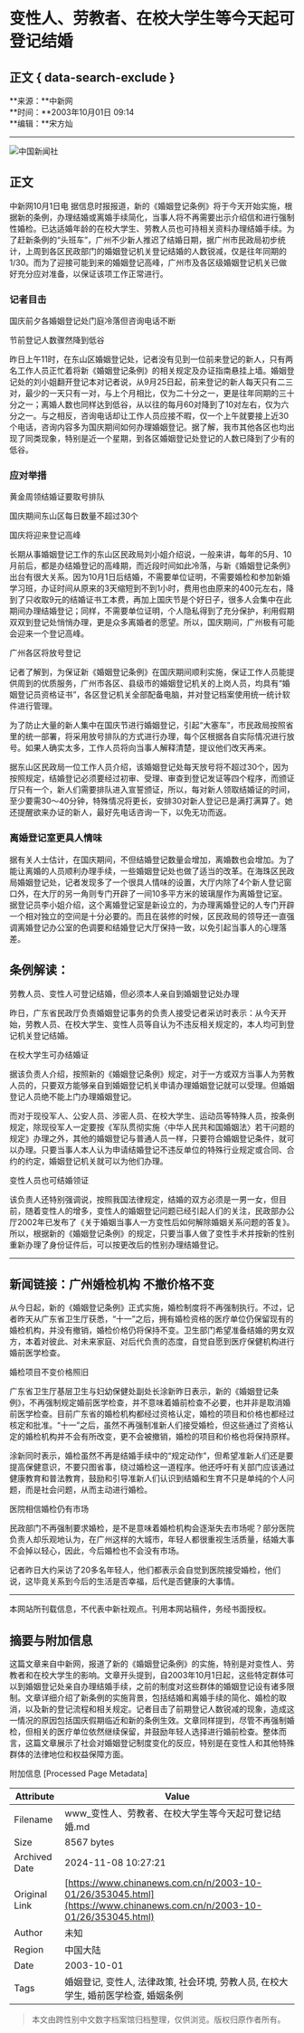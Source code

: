 # 变性人、劳教者、在校大学生等今天起可登记结婚

## 正文 { data-search-exclude }


**来源：**中新网  
**时间：**2003年10月01日 09:14  
**编辑：**宋方灿  

---

![中国新闻社](/images/logo2.gif)

## 正文

中新网10月1日电 据信息时报报道，新的《婚姻登记条例》将于今天开始实施，根据新的条例，办理结婚或离婚手续简化，当事人将不再需要出示介绍信和进行强制性婚检。已达适婚年龄的在校大学生、劳教人员也可持相关资料办理结婚手续。为了赶新条例的“头班车”，广州不少新人推迟了结婚日期，据广州市民政局初步统计，上周到各区民政部门的婚姻登记机关登记结婚的人数锐减，仅是往年同期的1/30。而为了迎接可能到来的婚姻登记高峰，广州市及各区级婚姻登记机关已做好充分应对准备，以保证该项工作正常进行。

### 记者目击

国庆前夕各婚姻登记处门庭冷落但咨询电话不断

节前登记人数骤然降到低谷

昨日上午11时，在东山区婚姻登记处，记者没有见到一位前来登记的新人，只有两名工作人员正忙着将新《婚姻登记条例》的相关规定及办证指南悬挂上墙。婚姻登记处的刘小姐翻开登记本对记者说，从9月25日起，前来登记的新人每天只有二三对，最少的一天只有一对，与上个月相比，仅为二十分之一，更是往年同期的三十分之一；离婚人数也同样达到低谷，从以往的每月60对降到了10对左右，仅为六分之一。与之相反，咨询电话却让工作人员应接不暇，仅一个上午就要接上近30个电话，咨询内容多为国庆期间如何办理婚姻登记。据了解，我市其他各区也均出现了同类现象，特别是近一个星期，到各区婚姻登记处登记的人数已降到了少有的低谷。

### 应对举措

黄金周领结婚证要取号排队

国庆期间东山区每日数量不超过30个

国庆将迎来登记高峰

长期从事婚姻登记工作的东山区民政局刘小姐介绍说，一般来讲，每年的5月、10月前后，都是办结婚登记的高峰期，而近段时间如此冷落，与新《婚姻登记条例》出台有很大关系。因为10月1日后结婚，不需要单位证明，不需要婚检和参加新婚学习班，办证时间从原来的3天缩短到不到1小时，费用也由原来的400元左右，降到了只收取9元的结婚证书工本费，再加上国庆节是个好日子，很多人会集中在此期间办理结婚登记；同样，不需要单位证明，个人隐私得到了充分保护，利用假期双双到登记处悄悄办理，更是众多离婚者的愿望。所以，国庆期间，广州极有可能会迎来一个登记高峰。

广州各区将放号登记

记者了解到，为保证新《婚姻登记条例》在国庆期间顺利实施，保证工作人员能提供周到的优质服务，广州市各区、县级市的婚姻登记机关的上岗人员，均具有“婚姻登记员资格证书”，各区登记机关全部配备电脑，并对登记档案使用统一统计软件进行管理。

为了防止大量的新人集中在国庆节进行婚姻登记，引起“大塞车”，市民政局按照省里的统一部署，将采用放号排队的方式进行办理，每个区根据各自实际情况进行放号。如果人确实太多，工作人员将向当事人解释清楚，提议他们改天再来。

据东山区民政局一位工作人员介绍，该婚姻登记处每天放号将不超过30个，因为按照规定，结婚登记必须要经过初审、受理、审查到登记发证等四个程序，而颁证厅只有一个，新人们需要排队进入宣誓颁证，所以，每对新人领取结婚证的时间，至少要需30～40分钟，特殊情况将更长，安排30对新人登记已是满打满算了。她还提醒欲来办证的新人，最好先电话咨询一下，以免无功而返。

### 离婚登记室更具人情味

据有关人士估计，在国庆期间，不但结婚登记数量会增加，离婚数也会增加。为了能让离婚的人员顺利办理手续，一些婚姻登记处也做了适当的改革。在海珠区民政局婚姻登记处，记者发现多了一个很具人情味的设置，大厅内除了4个新人登记窗口外，在大厅的另一角则专门开辟了一间10多平方米的玻璃屋作为离婚登记室。据登记员李小姐介绍，这个离婚登记室是新设立的，为办理离婚登记的人专门开辟一个相对独立的空间是十分必要的。而且在装修的时候，区民政局的领导还一直强调离婚登记办公室的色调要和结婚登记大厅保持一致，以免引起当事人的心理落差。

## 条例解读：

劳教人员、变性人可登记结婚，但必须本人亲自到婚姻登记处办理

昨日，广东省民政厅负责婚姻登记事务的负责人接受记者采访时表示：从今天开始，劳教人员、在校大学生、变性人员等自认为不违反相关规定的，本人均可到登记机关登记结婚。

在校大学生可办结婚证

据该负责人介绍，按照新的《婚姻登记条例》规定，对于一方或双方当事人为劳教人员的，只要双方能够亲自到婚姻登记机关申请办理婚姻登记就可以受理。但婚姻登记人员绝不能上门办理婚姻登记。

而对于现役军人、公安人员、涉密人员、在校大学生、运动员等特殊人员，按条例规定，除现役军人一定要按《军队贯彻实施〈中华人民共和国婚姻法〉若干问题的规定》办理之外，其他的婚姻登记与普通人员一样，只要符合婚姻登记条件，就可以办理。只要当事人本人认为申请结婚登记不违反单位的特殊行业规定或合同、合约的约定，婚姻登记机关就可以为他们办理。

变性人员也可结婚领证

该负责人还特别强调说，按照我国法律规定，结婚的双方必须是一男一女，但目前，随着变性人的增多，变性人的婚姻登记问题已经引起人们的关注，民政部办公厅2002年已发布了《关于婚姻当事人一方变性后如何解除婚姻关系问题的答复》。所以，根据新的《婚姻登记条例》的规定，只要当事人做了变性手术并按新的性别重新办理了身份证件后，可以按更改后的性别办理结婚登记。

---

## 新闻链接：广州婚检机构 不撤价格不变

从今日起，新的《婚姻登记条例》正式实施，婚检制度将不再强制执行。不过，记者昨天从广东省卫生厅获悉，“十一”之后，拥有婚检资格的医疗单位仍保留现有的婚检机构，并没有撤销，婚检价格仍将保持不变。卫生部门希望准备结婚的男女双方，本着对彼此、对未来家庭、对后代负责的态度，自觉自愿到医疗保健机构进行婚前医学检查。

婚检项目不变价格照旧

广东省卫生厅基层卫生与妇幼保健处副处长涂新昨日表示，新的《婚姻登记条例》，不再强制规定婚前医学检查，并不意味着婚前检查不必要，也并非是取消婚前医学检查。目前广东省的婚检机构都经过资格认定，婚检的项目和价格也都经过核定和批准。“十一”之后，虽然不再强制准新人们接受婚检，但这些通过了资格认定的婚检机构并不会有所改变，更不会被撤销，婚检的项目和价格也将保持原样。

涂新同时表示，婚检虽然不再是结婚手续中的“规定动作”，但希望准新人们还是要提高保健意识，不要只图省事，绕过婚检这一道程序。他还呼吁有关部门应该通过健康教育和普法教育，鼓励和引导准新人们认识到结婚和生育不只是单纯的个人问题，而是社会问题，从而主动进行婚检。

医院相信婚检仍有市场

民政部门不再强制要求婚检，是不是意味着婚检机构会逐渐失去市场呢？部分医院负责人却乐观地认为，在广州这样的大城市，年轻人都很重视生活质量，结婚大事不会掉以轻心，因此，今后婚检也不会没有市场。

记者昨日大约采访了20多名年轻人，他们都表示会自觉到医院接受婚检，他们说，这毕竟关系到今后的生活是否幸福，后代是否健康的大事情。

--- 

本网站所刊载信息，不代表中新社观点。刊用本网站稿件，务经书面授权。

## 摘要与附加信息

<!-- tcd_abstract -->
这篇文章来自中新网，报道了新的《婚姻登记条例》的实施，特别是对变性人、劳教者和在校大学生的影响。文章开头提到，自2003年10月1日起，这些特定群体可以到婚姻登记处亲自办理结婚手续，之前的制度对这些群体的婚姻登记设有诸多限制。文章详细介绍了新条例的实施背景，包括结婚和离婚手续的简化、婚检的取消，以及新的登记流程和相关规定。记者目击了前期登记人数锐减的现象，造成这一情况的原因包括国庆假期临近和新的条例生效。文章同样提到，尽管不再强制婚检，但相关的医疗单位依然继续保留，并鼓励年轻人选择进行婚前检查。整体而言，这篇文章展示了社会对婚姻登记制度变化的反应，特别是在变性人和其他特殊群体的法律地位和权益保障方面。
<!-- tcd_abstract_end -->

附加信息 [Processed Page Metadata]

| Attribute       | Value                                  |
|-----------------|----------------------------------------|
| Filename        | www_变性人、劳教者、在校大学生等今天起可登记结婚.md                             |
| Size            | 8567 bytes                           |
| Archived Date   | 2024-11-08 10:27:21                             |
| Original Link   | [https://www.chinanews.com.cn/n/2003-10-01/26/353045.html](https://www.chinanews.com.cn/n/2003-10-01/26/353045.html)                       |
| Author          | 未知                               |
| Region          | 中国大陆                               |
| Date            | 2003-10-01                                 |
| Tags            | 婚姻登记, 变性人, 法律政策, 社会环境, 劳教人员, 在校大学生, 婚前医学检查, 婚姻条例                                 |
>
> 本文由跨性别中文数字档案馆归档整理，仅供浏览。版权归原作者所有。
>